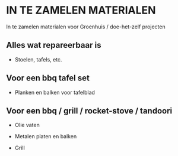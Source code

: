# IN TE ZAMELEN MATERIALEN

In te zamelen materialen voor Groenhuis / doe-het-zelf projecten

## Alles wat repareerbaar is

* Stoelen, tafels, etc.

## Voor een  bbq tafel set

* Planken en balken voor tafelblad

## Voor een bbq / grill / rocket-stove / tandoori

* Olie vaten

* Metalen platen en balken

* Grill 

